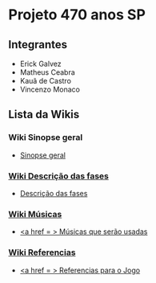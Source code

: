 # Projeto 470 anos SP

## Integrantes

* Erick Galvez
* Matheus Ceabra
* Kauã de Castro
* Vincenzo Monaco

## Lista da Wikis

### Wiki Sinopse geral
* <a href = https://github.com/VincenMonaco/470-jogo/wiki/Sinopse> Sinopse geral

### Wiki Descrição das fases 
* <a href = https://github.com/VincenMonaco/470-jogo/wiki/Descri%C3%A7%C3%A3o-das-fases> Descrição das fases 

### Wiki Músicas
* <a href =  > Músicas que serão usadas

### Wiki Referencias
* <a href = > Referencias para o Jogo

